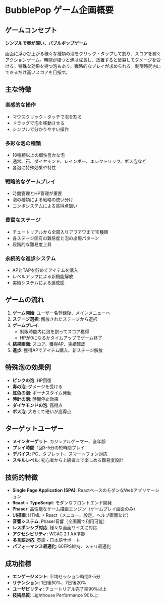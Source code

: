 # BubblePop ゲーム企画概要

## ゲームコンセプト
**シンプルで奥が深い、バブルポップゲーム**

画面に浮かび上がる様々な種類の泡をクリック・タップして割り、スコアを稼ぐアクションゲーム。時間が経つと泡は成長し、放置すると破裂してダメージを受ける。特殊な効果を持つ泡もあり、戦略的なプレイが求められる。制限時間内にできるだけ高いスコアを目指す。

## 主な特徴

### 直感的な操作
- マウスクリック・タッチで泡を割る
- ドラッグで泡を移動させる
- シンプルで分かりやすい操作

### 多彩な泡の種類
- 18種類以上の個性豊かな泡
- 通常、石、ダイヤモンド、レインボー、エレクトリック、ボス泡など
- 各泡に特殊効果や特性

### 戦略的なゲームプレイ
- 時間管理とHP管理が重要
- 泡の種類による戦略の使い分け
- コンボシステムによる高得点狙い

### 豊富なステージ
- チュートリアルから全部入りアワアワまで10種類
- 各ステージ固有の難易度と泡の出現パターン
- 段階的な難易度上昇

### 永続的な進歩システム
- APとTAPを貯めてアイテムを購入
- レベルアップによる新機能解放
- 実績システムによる達成感

## ゲームの流れ

1. **ゲーム開始**: ユーザー名登録後、メインメニューへ
2. **ステージ選択**: 解放されたステージから選択
3. **ゲームプレイ**: 
   - 制限時間内に泡を割ってスコア獲得
   - HPが0になるかタイムアップでゲーム終了
4. **結果画面**: スコア、獲得AP、実績確認
5. **進歩**: 獲得APでアイテム購入、新ステージ解放

## 特殊泡の効果例
- **ピンクの泡**: HP回復
- **毒の泡**: ダメージを受ける
- **虹色の泡**: ボーナスタイム発動
- **時計の泡**: 時間停止効果
- **ダイヤモンドの泡**: 高得点
- **ボス泡**: 大きくて硬いが高得点

## ターゲットユーザー
- **メインターゲット**: カジュアルゲーマー、全年齢
- **プレイ時間**: 1回3-5分の短時間プレイ
- **デバイス**: PC、タブレット、スマートフォン対応
- **スキルレベル**: 初心者から上級者まで楽しめる難易度設計

## 技術的特徴
- **Single Page Application (SPA)**: ReactベースのモダンなWebアプリケーション
- **React + TypeScript**: モダンなフロントエンド開発
- **Phaser**: 高性能なゲーム描画エンジン（ゲームプレイ画面のみ）
- **UI描画**: HTML + React（メニュー、設定、ヘルプ画面など）
- **音響システム**: Phaser音響（全画面で利用可能）
- **レスポンシブ対応**: 様々な画面サイズに対応
- **アクセシビリティ**: WCAG 2.1 AA準拠
- **多言語対応**: 英語・日本語サポート
- **パフォーマンス最適化**: 60FPS維持、メモリ最適化

## 成功指標
- **エンゲージメント**: 平均セッション時間3-5分
- **リテンション**: 1日後50%、7日後20%
- **ユーザビリティ**: チュートリアル完了率90%以上
- **技術品質**: Lighthouse Performance 90以上